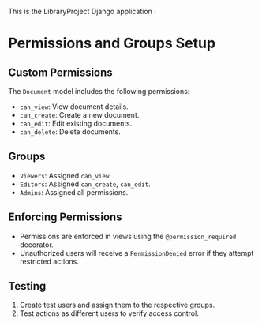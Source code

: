 This is the LibraryProject Django application :

# Permissions and Groups Setup

## Custom Permissions

The `Document` model includes the following permissions:
- `can_view`: View document details.
- `can_create`: Create a new document.
- `can_edit`: Edit existing documents.
- `can_delete`: Delete documents.

## Groups

- `Viewers`: Assigned `can_view`.
- `Editors`: Assigned `can_create`, `can_edit`.
- `Admins`: Assigned all permissions.

## Enforcing Permissions

- Permissions are enforced in views using the `@permission_required` decorator.
- Unauthorized users will receive a `PermissionDenied` error if they attempt restricted actions.

## Testing

1. Create test users and assign them to the respective groups.
2. Test actions as different users to verify access control.



